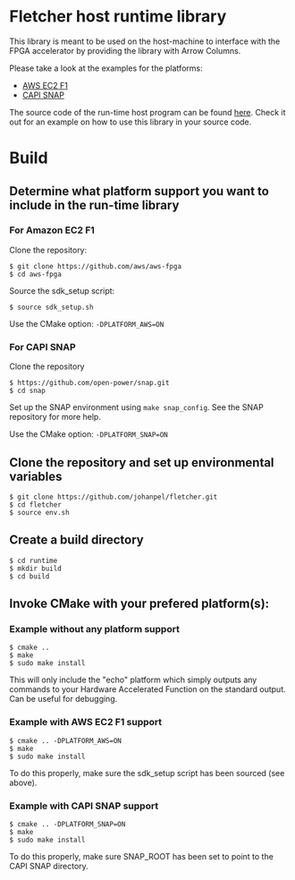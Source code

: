 # Fletcher host runtime library

This library is meant to be used on the host-machine to interface with the FPGA 
accelerator by providing the library with Arrow Columns.

Please take a look at the examples for the platforms:

* [AWS EC2 F1](../platforms/aws-f1/regexp)
* [CAPI SNAP](../platforms/snap/regexp)

The source code of the run-time host program can be found [here](../examples/regexp).
Check it out for an example on how to use this library in your source code.

# Build

## Determine what platform support you want to include in the run-time library

### For Amazon EC2 F1

Clone the repository:

    $ git clone https://github.com/aws/aws-fpga
    $ cd aws-fpga
    
Source the sdk_setup script:

    $ source sdk_setup.sh

Use the CMake option: `-DPLATFORM_AWS=ON`

### For CAPI SNAP

Clone the repository

    $ https://github.com/open-power/snap.git
    $ cd snap
    
Set up the SNAP environment using `make snap_config`. See the SNAP repository for more 
help.
    
Use the CMake option: `-DPLATFORM_SNAP=ON`
    
## Clone the repository and set up environmental variables

    $ git clone https://github.com/johanpel/fletcher.git
    $ cd fletcher
    $ source env.sh

## Create a build directory

    $ cd runtime
    $ mkdir build
    $ cd build
    
## Invoke CMake with your prefered platform(s):
  
### Example without any platform support

    $ cmake .. 
    $ make
    $ sudo make install
    
This will only include the "echo" platform which simply outputs any commands to your 
Hardware Accelerated Function on the standard output. Can be useful for debugging.
    
### Example with AWS EC2 F1 support

    $ cmake .. -DPLATFORM_AWS=ON
    $ make
    $ sudo make install

To do this properly, make sure the sdk_setup script has been sourced (see above).

### Example with CAPI SNAP support

    $ cmake .. -DPLATFORM_SNAP=ON
    $ make
    $ sudo make install

To do this properly, make sure SNAP_ROOT has been set to point to the CAPI SNAP directory.
